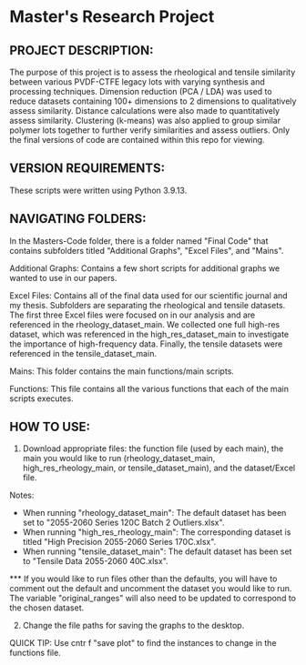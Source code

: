 Master's Research Project
=========================

PROJECT DESCRIPTION:
--------------------
The purpose of this project is to assess the rheological and tensile similarity between various PVDF-CTFE legacy lots with varying synthesis and processing techniques. Dimension reduction (PCA / LDA) was used to reduce datasets containing 100+ dimensions to 2 dimensions to qualitatively assess similarity. Distance calculations were also made to quantitatively assess similarity. Clustering (k-means) was also applied to group similar polymer lots together to further verify similarities and assess outliers. Only the final versions of code are contained within this repo for viewing.

VERSION REQUIREMENTS:
--------------------
These scripts were written using Python 3.9.13.

NAVIGATING FOLDERS:
-------------------
In the Masters-Code folder, there is a folder named "Final Code" that contains subfolders titled "Additional Graphs", "Excel Files", and "Mains". 

Additional Graphs: Contains a few short scripts for additional graphs we wanted to use in our papers.
  
Excel Files: Contains all of the final data used for our scientific journal and my thesis. Subfolders are separating the rheological and tensile datasets. The first three Excel files were focused on in our analysis and are referenced in the rheology_dataset_main. We collected one full high-res dataset, which was referenced in the high_res_dataset_main to investigate the importance of high-frequency data. Finally, the tensile datasets were referenced in the tensile_dataset_main.

Mains: This folder contains the main functions/main scripts.

Functions: This file contains all the various functions that each of the main scripts executes. 

HOW TO USE:
---------------
1) Download appropriate files: the function file (used by each main), the main you would like to run (rheology_dataset_main, high_res_rheology_main, or tensile_dataset_main), and the dataset/Excel file.

Notes:
- When running "rheology_dataset_main": The default dataset has been set to "2055-2060 Series 120C Batch 2 Outliers.xlsx".
- When running "high_res_rheology_main": The corresponding dataset is titled "High Precision 2055-2060 Series 170C.xlsx".
- When running "tensile_dataset_main": The default dataset has been set to "Tensile Data 2055-2060 40C.xlsx".
  
*** If you would like to run files other than the defaults, you will have to comment out the default and uncomment the dataset you would like          to run. The variable "original_ranges" will also need to be updated to correspond to the chosen dataset.
  
2) Change the file paths for saving the graphs to the desktop.

QUICK TIP: Use cntr f "save plot" to find the instances to change in the functions file.
